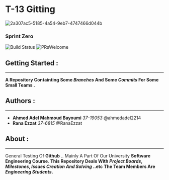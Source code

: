# **T-13 Gitting**

![2a307ac5-5185-4a54-9eb7-4747466d044b](https://user-images.githubusercontent.com/36129107/36266896-546655e6-127b-11e8-8567-1b97ca6ed499.jpeg)

### **Sprint Zero**

![Build Status](https://semaphoreapp.com/api/v1/projects/d4cca506-99be-44d2-b19e-176f36ec8cf1/128505/badge.svg) ![PRsWelcome](https://img.shields.io/badge/PRs-welcome-brightgreen.svg?style=flat-square)



## **Getting Started** :
--------------------

**A Repository Containting Some _Branches_  And Some _Commits_ For Some Small Teams .**

## **Authors** :
------------

- **Ahmed Adel Mahmoud Bayoumi**  *37-19053*            @ahmedadel2214
- **Rana Ezzat** *37-6815*        @RanaEzzat


## **About** :
-----------

General Testing Of **Github** .. Mainly A Part Of Our University **Software Engineering Course**.
**This Repository Deals With _Project Boards_, _Milestones_, _Issues Creation And Solving_ ..etc**
**The Team Members Are _Engineering Students_.**

